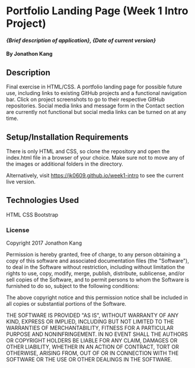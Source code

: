 # Portfolio Landing Page (Week 1 Intro Project)

#### _{Brief description of application}, {Date of current version}_

#### By Jonathon Kang

## Description

Final exercise in HTML/CSS. A portfolio landing page for possible future use, including links to existing GitHub projects and a functional navigation bar. Click on project screenshots to go to their respective GitHub repositories. Social media links and message form in the Contact section are currently not functional but social media links can be turned on at any time.  

## Setup/Installation Requirements

There is only HTML and CSS, so clone the repository and open the index.html file in a browser of your choice. Make sure not to move any of the images or additional folders in the directory.

Alternatively, visit https://jk0609.github.io/week1-intro to see the current live version.

## Technologies Used

HTML
CSS
Bootstrap

### License

Copyright 2017 Jonathon Kang

Permission is hereby granted, free of charge, to any person obtaining a copy of this software and associated documentation files (the "Software"), to deal in the Software without restriction, including without limitation the rights to use, copy, modify, merge, publish, distribute, sublicense, and/or sell copies of the Software, and to permit persons to whom the Software is furnished to do so, subject to the following conditions:

The above copyright notice and this permission notice shall be included in all copies or substantial portions of the Software.

THE SOFTWARE IS PROVIDED "AS IS", WITHOUT WARRANTY OF ANY KIND, EXPRESS OR IMPLIED, INCLUDING BUT NOT LIMITED TO THE WARRANTIES OF MERCHANTABILITY, FITNESS FOR A PARTICULAR PURPOSE AND NONINFRINGEMENT. IN NO EVENT SHALL THE AUTHORS OR COPYRIGHT HOLDERS BE LIABLE FOR ANY CLAIM, DAMAGES OR OTHER LIABILITY, WHETHER IN AN ACTION OF CONTRACT, TORT OR OTHERWISE, ARISING FROM, OUT OF OR IN CONNECTION WITH THE SOFTWARE OR THE USE OR OTHER DEALINGS IN THE SOFTWARE.
